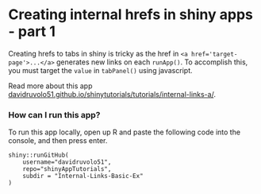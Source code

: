 # Creating internal hrefs in shiny apps - part 1

Creating hrefs to tabs in shiny is tricky as the href in `<a href='target-page'>...</a>` generates new links on each `runApp()`. To accomplish this, you must target the `value` in `tabPanel()` using javascript. 

Read more about this app [davidruvolo51.github.io/shinytutorials/tutorials/internal-links-a/](https://davidruvolo51.github.io/shinytutorials/tutorials/internal-links-a/).

### How can I run this app?

To run this app locally, open up R and paste the following code into the console, and then press enter.

```
shiny::runGitHub(
    username="davidruvolo51",
    repo="shinyAppTutorials", 
    subdir = "Internal-Links-Basic-Ex"
)
```


